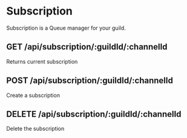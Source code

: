 # Subscription

Subscription is a Queue manager for your guild.

## GET /api/subscription/:guildId/:channelId
Returns current subscription

## POST /api/subscription/:guildId/:channelId
Create a subscription

## DELETE /api/subscription/:guildId/:channelId
Delete the subscription